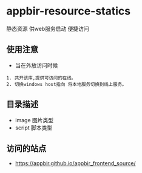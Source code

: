 # appbir-resource-statics
 静态资源 供web服务启动 便捷访问


## 使用注意
 *  当在外放访问时候
 ```
 1. 共开该库,提供可访问的在线。
 2. 切换windows host指向 将本地服务切换到线上服务。
 ```


## 目录描述
* image  图片类型
* script 脚本类型


## 访问的站点

* https://appbir.github.io/appbir_frontend_source/



